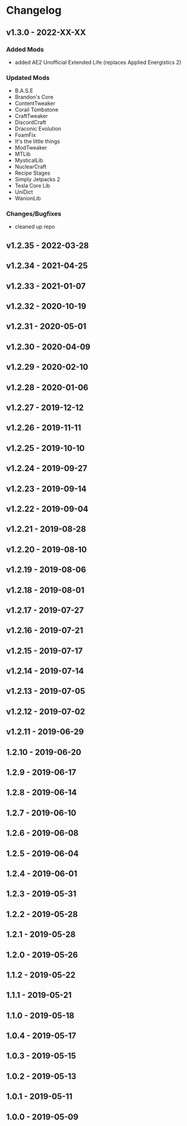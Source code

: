 # Changelog

## v1.3.0 - 2022-XX-XX

### Added Mods

- added AE2 Unofficial Extended Life (replaces Applied Energistics 2)

### Updated Mods

- B.A.S.E
- Brandon's Core
- ContentTweaker
- Corail Tombstone
- CraftTweaker
- DiscordCraft
- Draconic Evolution
- FoamFix
- It's the little things
- ModTweaker
- MTLib
- MysticalLib
- NuclearCraft
- Recipe Stages
- Simply Jetpacks 2
- Tesla Core Lib
- UniDict
- WanionLib

### Changes/Bugfixes

- cleaned up repo

## v1.2.35 - 2022-03-28

## v1.2.34 - 2021-04-25

## v1.2.33 - 2021-01-07

## v1.2.32 - 2020-10-19

## v1.2.31 - 2020-05-01

## v1.2.30 - 2020-04-09

## v1.2.29 - 2020-02-10

## v1.2.28 - 2020-01-06

## v1.2.27 - 2019-12-12

## v1.2.26 - 2019-11-11

## v1.2.25 - 2019-10-10

## v1.2.24 - 2019-09-27

## v1.2.23 - 2019-09-14

## v1.2.22 - 2019-09-04

## v1.2.21 - 2019-08-28

## v1.2.20 - 2019-08-10

## v1.2.19 - 2019-08-06

## v1.2.18 - 2019-08-01

## v1.2.17 - 2019-07-27

## v1.2.16 - 2019-07-21

## v1.2.15 - 2019-07-17

## v1.2.14 - 2019-07-14

## v1.2.13 - 2019-07-05

## v1.2.12 - 2019-07-02

## v1.2.11 - 2019-06-29

## 1.2.10 - 2019-06-20

## 1.2.9 - 2019-06-17

## 1.2.8 - 2019-06-14

## 1.2.7 - 2019-06-10

## 1.2.6 - 2019-06-08

## 1.2.5 - 2019-06-04

## 1.2.4 - 2019-06-01

## 1.2.3 - 2019-05-31

## 1.2.2 - 2019-05-28

## 1.2.1 - 2019-05-28

## 1.2.0 - 2019-05-26

## 1.1.2 - 2019-05-22

## 1.1.1 - 2019-05-21

## 1.1.0 - 2019-05-18

## 1.0.4 - 2019-05-17

## 1.0.3 - 2019-05-15

## 1.0.2 - 2019-05-13

## 1.0.1 - 2019-05-11

## 1.0.0 - 2019-05-09
